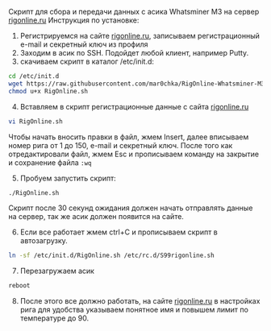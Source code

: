 Скрипт для сбора и передачи данных с асика Whatsminer M3 на сервер [rigonline.ru](https://rigonline.ru/)
Инструкция по установке:
1. Регистрируемся на сайте [rigonline.ru](https://rigonline.ru/), записываем регистрационный e-mail и секретный ключ из профиля
2. Заходим в асик по SSH. Подойдет любой клиент, например Putty.
3. скачиваем скрипт в каталог /etc/init.d:
```bash
cd /etc/init.d
wget https://raw.githubusercontent.com/mar0chka/RigOnline-Whatsminer-M3/master/RigOnline.sh --no-check-certificate
chmod u+x RigOnline.sh
```
4. Вставляем в скрипт регистрационные данные с сайта [rigonline.ru](https://rigonline.ru/)

```bash
vi RigOnline.sh
```
Чтобы начать вносить правки в файл, жмем Insert,
далее вписываем номер рига от 1 до 150, e-mail и секретный ключ.
После того как отредактировали файл, жмем Esc и прописываем команду на закрытие и сохранение файла
`:wq`

5. Пробуем запустить скрипт:
```bash
./RigOnline.sh
```
Скрипт после 30 секунд ожидания должен начать отправлять данные на сервер, так же асик должен появится на сайте.

6. Если все работает жмем ctrl+C и прописываем скрипт в автозагрузку.
```bash
ln -sf /etc/init.d/RigOnline.sh /etc/rc.d/S99rigonline.sh
```

7. Перезагружаем асик
```bash
reboot
```

8. После этого все должно работать, на сайте [rigonline.ru](https://rigonline.ru/) в настройках рига для удобства указываем понятное имя и повышем лимит по температуре до 90.

